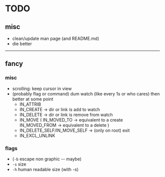 # TODO
## misc
* clean/update man page (and README.md)
* die better

---
## fancy
### misc
* scrolling: keep cursor in view
* (probably flag or command) dum watch (like every 1s or who cares) then better at some point
  - IN_ATTRIB
  - IN_CREATE -> dir or link is add to watch
  - IN_DELETE -> dir or link is remove from watch
  - IN_MOVE (
      IN_MOVED_TO   -> equivalent to a create
      IN_MOVED_FROM -> equivalent to a delete
    )
  - IN_DELETE_SELF/IN_MOVE_SELF -> (only on root) exit
  - IN_EXCL_UNLINK

### flags
* (`-b` escape non graphic -- maybe)
* `-s` size
* `-h` human readable size (with -s)
